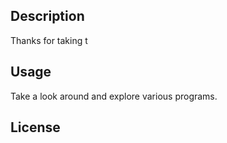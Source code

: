 ## Description

Thanks for taking t

## Usage

Take a look around and explore various programs.  

## License






